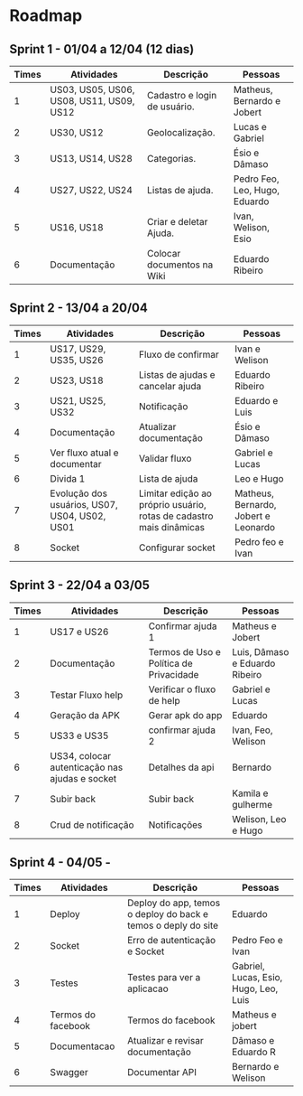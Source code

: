 # Roadmap

## Sprint 1 - 01/04 a 12/04 (12 dias)

| Times | Atividades  | Descrição | Pessoas |
| ----- | ----------- | --------- | --------|
| 1     | US03, US05, US06, US08, US11, US09, US12 | Cadastro e login de usuário.| Matheus, Bernardo e Jobert|
| 2     | US30, US12 | Geolocalização.| Lucas e Gabriel |
| 3     | US13, US14, US28 | Categorias.|  Ésio e Dâmaso |
| 4     | US27, US22, US24 | Listas de ajuda.| Pedro Feo, Leo, Hugo, Eduardo |
| 5     | US16, US18 | Criar e deletar Ajuda.|  Ivan, Welison, Esio |
| 6     | Documentação | Colocar documentos na Wiki  |  Eduardo Ribeiro |

## Sprint 2 - 13/04 a 20/04


| Times | Atividades  | Descrição | Pessoas |
| ----- | ----------- | --------- | --------|
| 1     | US17, US29, US35, US26 | Fluxo de confirmar |Ivan e Welison|
| 2     | US23, US18| Listas de ajudas e cancelar ajuda| Eduardo Ribeiro |
| 3     | US21, US25, US32 | Notificação|  Eduardo e Luis |
| 4     | Documentação |Atualizar documentação| Ésio e Dâmaso |
| 5     | Ver fluxo atual e documentar | Validar fluxo|  Gabriel e Lucas |
| 6     |Divida 1 |Lista de ajuda | Leo e Hugo |
| 7     |Evolução dos usuários, US07, US04, US02, US01|Limitar edição ao próprio usuário, rotas de cadastro mais dinâmicas|Matheus, Bernardo, Jobert e Leonardo  |
| 8     |Socket|Configurar socket | Pedro feo e Ivan |

## Sprint 3 - 22/04 a 03/05


| Times | Atividades  | Descrição | Pessoas |
| ----- | ----------- | --------- | --------|
| 1     |US17 e US26 | Confirmar ajuda 1 |Matheus e Jobert|
| 2     |Documentação|Termos de Uso e Política de Privacidade| Luis, Dâmaso e Eduardo Ribeiro |
| 3     | Testar Fluxo help | Verificar o fluxo de help|Gabriel e Lucas |
| 4     | Geração da APK|Gerar apk do app|Eduardo|
| 5     | US33 e US35| confirmar ajuda 2|  Ivan, Feo, Welison |
| 6     |US34, colocar autenticação nas ajudas e socket |Detalhes da api| Bernardo |
| 7     |Subir back|Subir back|Kamila e gulherme |
| 8     |Crud de notificação|Notificações | Welison, Leo e Hugo |

## Sprint 4 - 04/05 - 

| Times | Atividades  | Descrição | Pessoas |
| ----- | ----------- | --------- | --------|
| 1     |Deploy| Deploy do app, temos o deploy do back e temos o deply do site  |Eduardo|
| 2     |Socket|Erro de autenticação e Socket| Pedro Feo e Ivan |
| 3     | Testes | Testes para ver a aplicacao|Gabriel, Lucas, Esio, Hugo, Leo, Luis |
| 4     | Termos do facebook |Termos do facebook |Matheus e jobert|
| 5     |Documentacao| Atualizar e revisar documentação|  Dâmaso e Eduardo R |
| 6     |Swagger|Documentar API| Bernardo e Welison|

